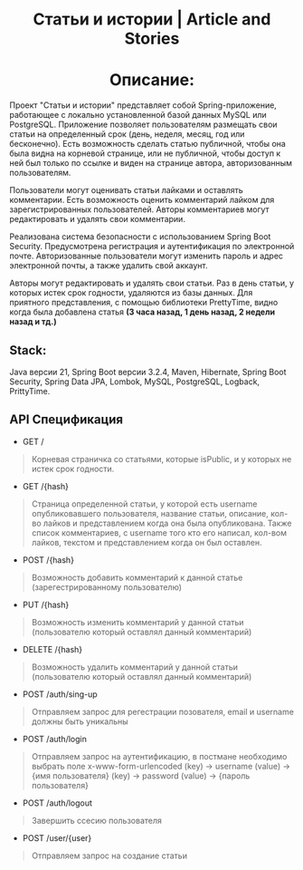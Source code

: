 # <h1 align="center">Статьи и истории | Article and Stories</h1>

## <h1 align="center">Описание:</h1>
Проект "Статьи и истории" представляет собой Spring-приложение, работающее с локально установленной базой данных MySQL или PostgreSQL. Приложение позволяет пользователям размещать свои статьи на определенный срок (день, неделя, месяц, год или бесконечно). Есть возможность сделать статью публичной, чтобы она была видна на корневой странице, или не публичной, чтобы доступ к ней был только по ссылке и виден на странице автора, авторизованным пользователям.

Пользователи могут оценивать статьи лайками и оставлять комментарии. Есть возможность оценить комментарий лайком для зарегистрированных пользователей. Авторы комментариев могут редактировать и удалять свои комментарии.

Реализована система безопасности с использованием Spring Boot Security. Предусмотрена регистрация и аутентификация по электронной почте. Авторизованные пользователи могут изменить пароль и адрес электронной почты, а также удалить свой аккаунт.

Авторы могут редактировать и удалять свои статьи. Раз в день статьи, у которых истек срок годности, удаляются из базы данных.
Для приятного представления, с помощью библиотеки PrettyTime, видно когда была добавлена статья **(3 часа назад, 1 день назад, 2 недели назад и тд.)**

## Stack:
Java версии 21, Spring Boot версии 3.2.4, Maven, Hibernate, Spring Boot Security, Spring Data JPA, Lombok, MySQL, PostgreSQL, Logback, PrittyTime.

## API Спецификация

* GET /

> Корневая страничка со статьями, которые isPublic, и у которых не истек срок годности.

* GET /{hash}

> Страница определенной статьи, у которой есть username опубликовавшего пользователя, название статьи, описание, кол-во лайков и представлением когда она была опубликована.
> Также список комментариев, с username того кто его написал, кол-вом лайков, текстом и представлением когда он был оставлен. 

* POST /{hash}

> Возможность добавить комментарий к данной статье (зарегестрированному пользователю)

* PUT /{hash}

> Возможность изменить комментарий у данной статьи (пользователю который оставлял данный комментарий)

* DELETE /{hash}

> Возможность удалить комментарий у данной статьи (пользователю который оставлял данный комментарий)

* POST /auth/sing-up

> Отправляем запрос для регестрации позователя, email и username должны быть уникальны

* POST /auth/login

> Отправляем запрос на аутентификацию, в постмане необходимо выбрать поле x-www-form-urlencoded
> (key) -> username (value) -> {имя пользователя}
> (key) -> password (value) -> {пароль пользователя}

* POST /auth/logout

> Завершить ссесию пользователя

* POST /user/{user}

> Отправляем запрос на создание статьи 
